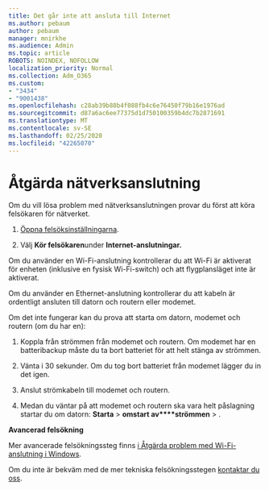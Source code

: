 ```yaml
---
title: Det går inte att ansluta till Internet
ms.author: pebaum
author: pebaum
manager: mnirkhe
ms.audience: Admin
ms.topic: article
ROBOTS: NOINDEX, NOFOLLOW
localization_priority: Normal
ms.collection: Adm_O365
ms.custom:
- "3434"
- "9001438"
ms.openlocfilehash: c28ab39b88b4f088fb4c6e76450f79b16e1976ad
ms.sourcegitcommit: d87a6ac6ee77375d1d750100359b4dc7b2871691
ms.translationtype: MT
ms.contentlocale: sv-SE
ms.lasthandoff: 02/25/2020
ms.locfileid: "42265070"
---
```

# <a name="fix-network-connection"></a>Åtgärda nätverksanslutning

Om du vill lösa problem med nätverksanslutningen provar du först att köra felsökaren för nätverket. 

1. [Öppna felsöksinställningarna](ms-settings:troubleshoot).

2. Välj **Kör felsökaren**under **Internet-anslutningar.**

Om du använder en Wi-Fi-anslutning kontrollerar du att Wi-Fi är aktiverat för enheten (inklusive en fysisk Wi-Fi-switch) och att flygplansläget inte är aktiverat.

Om du använder en Ethernet-anslutning kontrollerar du att kabeln är ordentligt ansluten till datorn och routern eller modemet.

Om det inte fungerar kan du prova att starta om datorn, modemet och routern (om du har en):

1. Koppla från strömmen från modemet och routern. Om modemet har en batteribackup måste du ta bort batteriet för att helt stänga av strömmen.

2. Vänta i 30 sekunder. Om du tog bort batteriet från modemet lägger du in det igen.

3. Anslut strömkabeln till modemet och routern.

4. Medan du väntar på att modemet och routern ska vara helt påslagning startar du om datorn: **Starta** > **omstart av****strömmen** > .

**Avancerad felsökning**

Mer avancerade felsökningssteg finns [i Åtgärda problem med Wi-Fi-anslutning i Windows](https://support.microsoft.com/help/10741?ocid=SMC10741%2F). 

Om du inte är bekväm med de mer tekniska felsökningsstegen [kontaktar du oss](https://support.microsoft.com/contactus).
